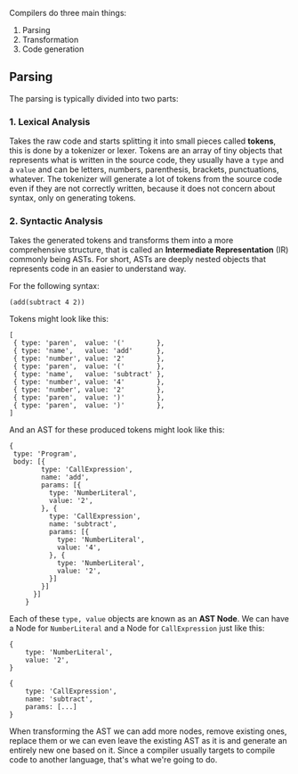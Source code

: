 Compilers do three main things:
1. Parsing
2. Transformation
3. Code generation

## Parsing

The parsing is typically divided into two parts:

### 1. Lexical Analysis

Takes the raw code and starts splitting it into small pieces called **tokens**, this is done by a tokenizer or lexer. Tokens are an array of tiny objects that represents what is written in the source code, they usually have a `type` and a `value` and can be letters, numbers, parenthesis, brackets, punctuations, whatever. The tokenizer will generate a lot of tokens from the source code even if they are not correctly written, because it does not concern about syntax, only on generating tokens.

### 2. Syntactic Analysis

Takes the generated tokens and transforms them into a more comprehensive structure, that is called an **Intermediate Representation** (IR) commonly being ASTs. For short, ASTs are deeply nested objects that represents code in an easier to understand way.

For the following syntax:

```
(add(subtract 4 2))
```

Tokens might look like this:

```
[
 { type: 'paren',  value: '('        },
 { type: 'name',   value: 'add'      },
 { type: 'number', value: '2'        },
 { type: 'paren',  value: '('        },
 { type: 'name',   value: 'subtract' },
 { type: 'number', value: '4'        },
 { type: 'number', value: '2'        },
 { type: 'paren',  value: ')'        },
 { type: 'paren',  value: ')'        },
]
```

And an AST for these produced tokens might look like this:

```
{
 type: 'Program',
 body: [{
        type: 'CallExpression',
        name: 'add',
        params: [{
          type: 'NumberLiteral',
          value: '2',
        }, {
          type: 'CallExpression',
          name: 'subtract',
          params: [{
            type: 'NumberLiteral',
            value: '4',
          }, {
            type: 'NumberLiteral',
            value: '2',
          }]
        }]
      }]
    }
```

Each of these `type, value` objects are known as an **AST Node**.
We can have a Node for `NumberLiteral` and a Node for `CallExpression` just like this:

```
{
	type: 'NumberLiteral',
	value: '2',
}

{
	type: 'CallExpression',
	name: 'subtract',
	params: [...]
}
```

When transforming the AST we can add more nodes, remove existing ones, replace them or we can even leave the existing AST as it is and generate an entirely new one based on it. Since a compiler usually targets to compile code to another language, that's what we're going to do.
